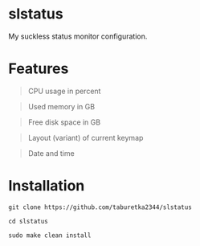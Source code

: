 # slstatus
My suckless status monitor configuration.

# Features
>CPU usage in percent

>Used memory in GB

>Free disk space in GB

>Layout (variant) of current keymap

>Date and time

# Installation

```
git clone https://github.com/taburetka2344/slstatus
```

```
cd slstatus
```

```
sudo make clean install
```
